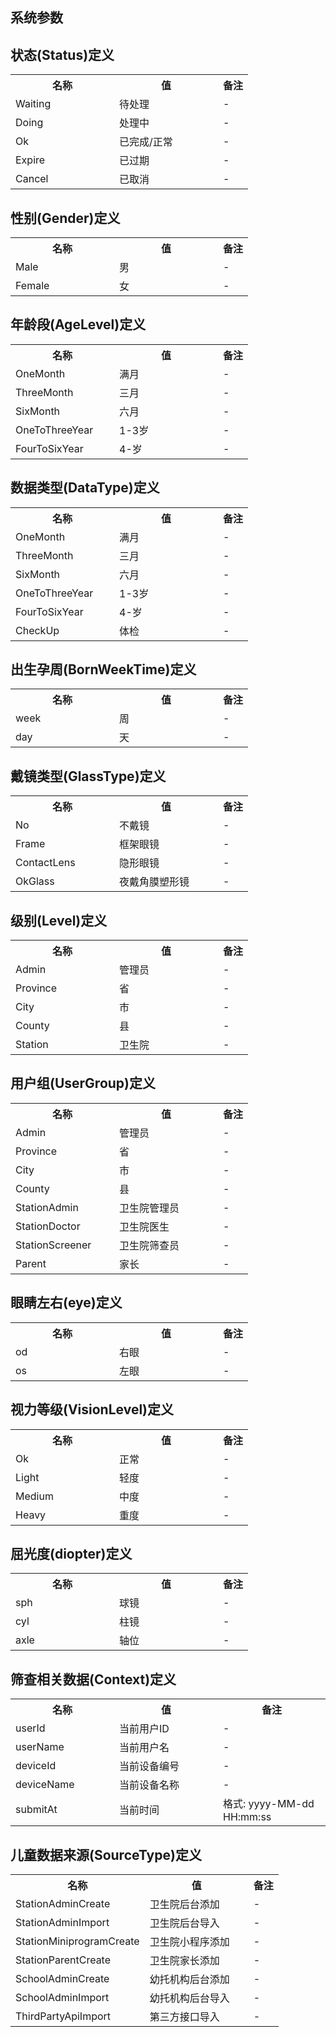 ## 系统参数

## 状态(Status)定义

<table>
    <tr>
        <th style="width:150px;">名称</th>
        <th style="width:150px;">值</th>
        <th>备注</th>
    </tr>
    <tr>
        <td>Waiting</td>
        <td>待处理</td>
        <td>-</td>
    </tr>
    <tr>
        <td>Doing</td>
        <td>处理中</td>
        <td>-</td>
    </tr>
    <tr>
        <td>Ok</td>
        <td>已完成/正常</td>
        <td>-</td>
    </tr>
    <tr>
        <td>Expire</td>
        <td>已过期</td>
        <td>-</td>
    </tr>
    <tr>
        <td>Cancel</td>
        <td>已取消</td>
        <td>-</td>
    </tr>
</table>

## 性别(Gender)定义

<table>
    <tr>
        <th style="width:150px;">名称</th>
        <th style="width:150px;">值</th>
        <th>备注</th>
    </tr>
    <tr>
        <td>Male</td>
        <td>男</td>
        <td>-</td>
    </tr>
    <tr>
        <td>Female</td>
        <td>女</td>
        <td>-</td>
    </tr>
</table>

## 年龄段(AgeLevel)定义

<table>
    <tr>
        <th style="width:150px;">名称</th>
        <th style="width:150px;">值</th>
        <th>备注</th>
    </tr>
    <tr>
        <td>OneMonth</td>
        <td>满月</td>
        <td>-</td>
    </tr>
    <tr>
        <td>ThreeMonth</td>
        <td>三月</td>
        <td>-</td>
    </tr>
    <tr>
        <td>SixMonth</td>
        <td>六月</td>
        <td>-</td>
    </tr>
    <tr>
        <td>OneToThreeYear</td>
        <td>1-3岁</td>
        <td>-</td>
    </tr>
    <tr>
        <td>FourToSixYear</td>
        <td>4-岁</td>
        <td>-</td>
    </tr>
</table>

## 数据类型(DataType)定义

<table>
    <tr>
        <th style="width:150px;">名称</th>
        <th style="width:150px;">值</th>
        <th>备注</th>
    </tr>
    <tr>
        <td>OneMonth</td>
        <td>满月</td>
        <td>-</td>
    </tr>
    <tr>
        <td>ThreeMonth</td>
        <td>三月</td>
        <td>-</td>
    </tr>
    <tr>
        <td>SixMonth</td>
        <td>六月</td>
        <td>-</td>
    </tr>
    <tr>
        <td>OneToThreeYear</td>
        <td>1-3岁</td>
        <td>-</td>
    </tr>
    <tr>
        <td>FourToSixYear</td>
        <td>4-岁</td>
        <td>-</td>
    </tr>
    <tr>
        <td>CheckUp</td>
        <td>体检</td>
        <td>-</td>
    </tr>
</table>

## 出生孕周(BornWeekTime)定义

<table>
    <tr>
        <th style="width:150px;">名称</th>
        <th style="width:150px;">值</th>
        <th>备注</th>
    </tr>
    <tr>
        <td>week</td>
        <td>周</td>
        <td>-</td>
    </tr>
    <tr>
        <td>day</td>
        <td>天</td>
        <td>-</td>
    </tr>
</table>

## 戴镜类型(GlassType)定义

<table>
    <tr>
        <th style="width:150px;">名称</th>
        <th style="width:150px;">值</th>
        <th>备注</th>
    </tr>
    <tr>
        <td>No</td>
        <td>不戴镜</td>
        <td>-</td>
    </tr>
    <tr>
        <td>Frame</td>
        <td>框架眼镜</td>
        <td>-</td>
    </tr>
    <tr>
        <td>ContactLens</td>
        <td>隐形眼镜</td>
        <td>-</td>
    </tr>
    <tr>
        <td>OkGlass</td>
        <td>夜戴角膜塑形镜</td>
        <td>-</td>
    </tr>
</table>

## 级别(Level)定义

<table>
    <tr>
        <th style="width:150px;">名称</th>
        <th style="width:150px;">值</th>
        <th>备注</th>
    </tr>
    <tr>
        <td>Admin</td>
        <td>管理员</td>
        <td>-</td>
    </tr>
    <tr>
        <td>Province</td>
        <td>省</td>
        <td>-</td>
    </tr>
    <tr>
        <td>City</td>
        <td>市</td>
        <td>-</td>
    </tr>
    <tr>
        <td>County</td>
        <td>县</td>
        <td>-</td>
    </tr>
    <tr>
        <td>Station</td>
        <td>卫生院</td>
        <td>-</td>
    </tr>
</table>

## 用户组(UserGroup)定义

<table>
    <tr>
        <th style="width:150px;">名称</th>
        <th style="width:150px;">值</th>
        <th>备注</th>
    </tr>
    <tr>
        <td>Admin</td>
        <td>管理员</td>
        <td>-</td>
    </tr>
    <tr>
        <td>Province</td>
        <td>省</td>
        <td>-</td>
    </tr>
    <tr>
        <td>City</td>
        <td>市</td>
        <td>-</td>
    </tr>
    <tr>
        <td>County</td>
        <td>县</td>
        <td>-</td>
    </tr>
    <tr>
        <td>StationAdmin</td>
        <td>卫生院管理员</td>
        <td>-</td>
    </tr>
    <tr>
        <td>StationDoctor</td>
        <td>卫生院医生</td>
        <td>-</td>
    </tr>
    <tr>
        <td>StationScreener</td>
        <td>卫生院筛查员</td>
        <td>-</td>
    </tr>
    <tr>
        <td>Parent</td>
        <td>家长</td>
        <td>-</td>
    </tr>
</table>

## 眼睛左右(eye)定义

<table>
    <tr>
        <th style="width:150px;">名称</th>
        <th style="width:150px;">值</th>
        <th>备注</th>
    </tr>
    <tr>
        <td>od</td>
        <td>右眼</td>
        <td>-</td>
    </tr>
    <tr>
        <td>os</td>
        <td>左眼</td>
        <td>-</td>
    </tr>
</table>

## 视力等级(VisionLevel)定义

<table>
    <tr>
        <th style="width:150px;">名称</th>
        <th style="width:150px;">值</th>
        <th>备注</th>
    </tr>
    <tr>
        <td>Ok</td>
        <td>正常</td>
        <td>-</td>
    </tr>
    <tr>
        <td>Light</td>
        <td>轻度</td>
        <td>-</td>
    </tr>
    <tr>
        <td>Medium</td>
        <td>中度</td>
        <td>-</td>
    </tr>
    <tr>
        <td>Heavy</td>
        <td>重度</td>
        <td>-</td>
    </tr>
</table>

## 屈光度(diopter)定义

<table>
    <tr>
        <th style="width:150px;">名称</th>
        <th style="width:150px;">值</th>
        <th>备注</th>
    </tr>
    <tr>
        <td>sph</td>
        <td>球镜</td>
        <td>-</td>
    </tr>
    <tr>
        <td>cyl</td>
        <td>柱镜</td>
        <td>-</td>
    </tr>
    <tr>
        <td>axle</td>
        <td>轴位</td>
        <td>-</td>
    </tr>
</table>

## 筛查相关数据(Context)定义

<table>
    <tr>
        <th style="width:150px;">名称</th>
        <th style="width:150px;">值</th>
        <th>备注</th>
    </tr>
    <tr>
        <td>userId</td>
        <td>当前用户ID</td>
        <td>-</td>
    </tr>
    <tr>
        <td>userName</td>
        <td>当前用户名</td>
        <td>-</td>
    </tr>
    <tr>
        <td>deviceId</td>
        <td>当前设备编号</td>
        <td>-</td>
    </tr>
    <tr>
        <td>deviceName</td>
        <td>当前设备名称</td>
        <td>-</td>
    </tr>
    <tr>
        <td>submitAt</td>
        <td>当前时间</td>
        <td>格式: yyyy-MM-dd HH:mm:ss</td>
    </tr>
</table>


## 儿童数据来源(SourceType)定义

<table>
    <tr>
        <th style="width:150px;">名称</th>
        <th style="width:150px;">值</th>
        <th>备注</th>
    </tr>
    <tr>
        <td>StationAdminCreate</td>
        <td>卫生院后台添加</td>
        <td>-</td>
    </tr>
    <tr>
        <td>StationAdminImport</td>
        <td>卫生院后台导入</td>
        <td>-</td>
    </tr>
    <tr>
        <td>StationMiniprogramCreate</td>
        <td>卫生院小程序添加</td>
        <td>-</td>
    </tr>
    <tr>
        <td>StationParentCreate</td>
        <td>卫生院家长添加</td>
        <td>-</td>
    </tr>
    <tr>
        <td>SchoolAdminCreate</td>
        <td>幼托机构后台添加</td>
        <td>-</td>
    </tr>
    <tr>
        <td>SchoolAdminImport</td>
        <td>幼托机构后台导入</td>
        <td>-</td>
    </tr>
    <tr>
        <td>ThirdPartyApiImport</td>
        <td>第三方接口导入</td>
        <td>-</td>
    </tr>
</table>

